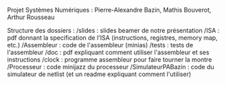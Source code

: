 Projet Systèmes Numériques : Pierre-Alexandre Bazin, Mathis Bouverot, Arthur Rousseau

Structure des dossiers :
/slides : slides beamer de notre présentation
/ISA : pdf donnant la specification de l'ISA (instructions, registres, memory map, etc.)
/Assembleur : code de l'assembleur (minias)
  /tests : tests de l'assembleur
  /doc : pdf expliquant comment utiliser l'assembleur et ses instructions
  /clock : programme assembleur pour faire tourner la montre
/Processeur : code minijazz du processeur 
/SimulateurPABazin : code du simulateur de netlist (et un readme expliquant comment l'utiliser)